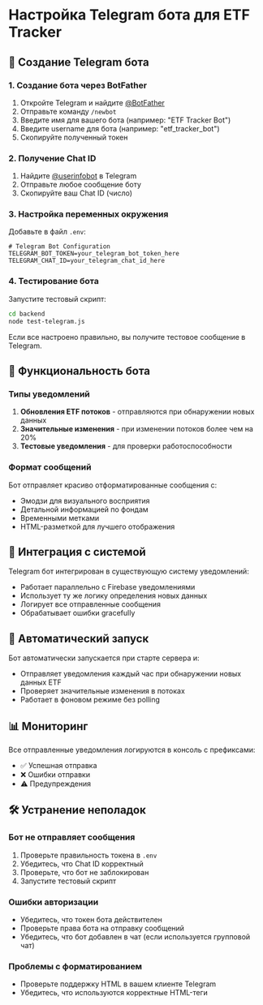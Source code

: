 # Настройка Telegram бота для ETF Tracker

## 🤖 Создание Telegram бота

### 1. Создание бота через BotFather

1. Откройте Telegram и найдите [@BotFather](https://t.me/botfather)
2. Отправьте команду `/newbot`
3. Введите имя для вашего бота (например: "ETF Tracker Bot")
4. Введите username для бота (например: "etf_tracker_bot")
5. Скопируйте полученный токен

### 2. Получение Chat ID

1. Найдите [@userinfobot](https://t.me/userinfobot) в Telegram
2. Отправьте любое сообщение боту
3. Скопируйте ваш Chat ID (число)

### 3. Настройка переменных окружения

Добавьте в файл `.env`:

```env
# Telegram Bot Configuration
TELEGRAM_BOT_TOKEN=your_telegram_bot_token_here
TELEGRAM_CHAT_ID=your_telegram_chat_id_here
```

### 4. Тестирование бота

Запустите тестовый скрипт:

```bash
cd backend
node test-telegram.js
```

Если все настроено правильно, вы получите тестовое сообщение в Telegram.

## 📱 Функциональность бота

### Типы уведомлений

1. **Обновления ETF потоков** - отправляются при обнаружении новых данных
2. **Значительные изменения** - при изменении потоков более чем на 20%
3. **Тестовые уведомления** - для проверки работоспособности

### Формат сообщений

Бот отправляет красиво отформатированные сообщения с:

- Эмодзи для визуального восприятия
- Детальной информацией по фондам
- Временными метками
- HTML-разметкой для лучшего отображения

## 🔧 Интеграция с системой

Telegram бот интегрирован в существующую систему уведомлений:

- Работает параллельно с Firebase уведомлениями
- Использует ту же логику определения новых данных
- Логирует все отправленные сообщения
- Обрабатывает ошибки gracefully

## 🚀 Автоматический запуск

Бот автоматически запускается при старте сервера и:

- Отправляет уведомления каждый час при обнаружении новых данных ETF
- Проверяет значительные изменения в потоках
- Работает в фоновом режиме без polling

## 📊 Мониторинг

Все отправленные уведомления логируются в консоль с префиксами:

- ✅ Успешная отправка
- ❌ Ошибки отправки
- ⚠️ Предупреждения

## 🛠️ Устранение неполадок

### Бот не отправляет сообщения

1. Проверьте правильность токена в `.env`
2. Убедитесь, что Chat ID корректный
3. Проверьте, что бот не заблокирован
4. Запустите тестовый скрипт

### Ошибки авторизации

- Убедитесь, что токен бота действителен
- Проверьте права бота на отправку сообщений
- Убедитесь, что бот добавлен в чат (если используется групповой чат)

### Проблемы с форматированием

- Проверьте поддержку HTML в вашем клиенте Telegram
- Убедитесь, что используются корректные HTML-теги
